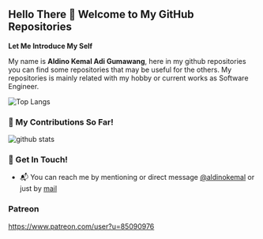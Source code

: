## Hello There 👋 Welcome to My GitHub Repositories

**Let Me Introduce My Self**

My name is **Aldino Kemal Adi Gumawang**, here in my github repositories you can find some repositories that may be useful for the others. My repositories is mainly related with my hobby or current works as Software Engineer.

![Top Langs](https://github-readme-stats.vercel.app/api/top-langs/?username=aldinokemal&layout=compact)

### 🌱 My Contributions So Far!
![github stats](https://github-readme-stats.vercel.app/api?username=aldinokemal&show_icons=true)

### 📮 Get In Touch!
- 📬 You can reach me by mentioning or direct message [@aldinokemal](https://instagram.com/aldinokemal) or just by [mail](mailto:aldinokemal2104@gmail.com)

### Patreon
https://www.patreon.com/user?u=85090976
